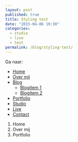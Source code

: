 ```yaml
---
layout: post
published: true
title: Styling test
date: "2015-04-06 19:30"
categories: 
  - studio
  - live
  - test
permalink: /blog/styling-test/
---
```

Ga naar:

- [Home](/)
- [Over mij](/over-mij/)
- [Blog](/blog/)
  - [Blogitem 1](/blog/chris-ep/)
  - [Blogitem 2](/blog/klaar/)
- [Portfolio](/portfolio/)
- [Studio](/studio/)
- [Live](/live/)
- [Contact](/contact/)

1. Home
2. Over mij
3. Portfolio